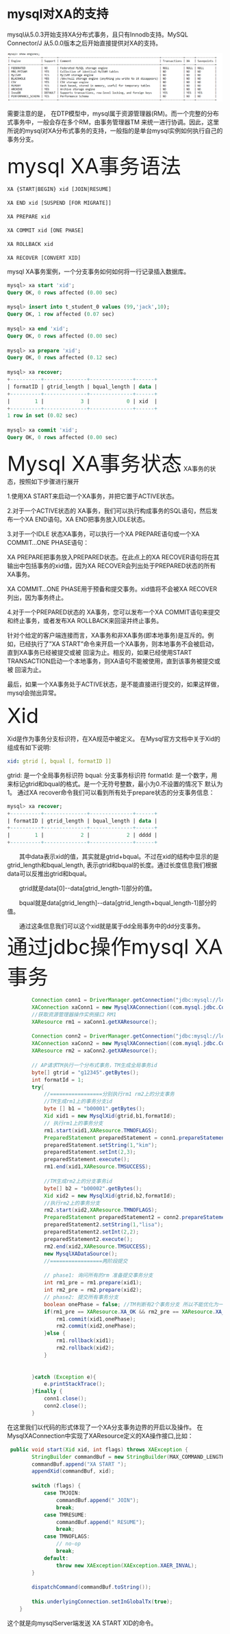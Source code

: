 # mysql对XA的支持

mysql从5.0.3开始支持XA分布式事务，且只有Innodb支持。MySQL Connector/J 从5.0.0版本之后开始直接提供对XA的支持。

![image](捕获.PNG)

需要注意的是， 在DTP模型中，mysql属于资源管理器(RM)。而一个完整的分布式事务中，一般会存在多个RM，由事务管理器TM
来统一进行协调。因此，这里所说的mysql对XA分布式事务的支持，一般指的是单台mysql实例如何执行自己的事务分支。

<font size=10>mysql XA事务语法</font>
```text
XA {START|BEGIN} xid [JOIN|RESUME]

XA END xid [SUSPEND [FOR MIGRATE]]

XA PREPARE xid

XA COMMIT xid [ONE PHASE]

XA ROLLBACK xid

XA RECOVER [CONVERT XID]
```
mysql XA事务案例，一个分支事务如何如何将一行记录插入数据库。

```sql
mysql> xa start 'xid';
Query OK, 0 rows affected (0.00 sec)

mysql> insert into t_student_0 values (99,'jack',10);
Query OK, 1 row affected (0.07 sec)

mysql> xa end 'xid';
Query OK, 0 rows affected (0.00 sec)

mysql> xa prepare 'xid';
Query OK, 0 rows affected (0.12 sec)

mysql> xa recover;
+----------+--------------+--------------+------+
| formatID | gtrid_length | bqual_length | data |
+----------+--------------+--------------+------+
|        1 |            3 |            0 | xid  |
+----------+--------------+--------------+------+
1 row in set (0.02 sec)

mysql> xa commit 'xid';
Query OK, 0 rows affected (0.00 sec)
```
<font size=10>Mysql XA事务状态</font>
XA事务的状态，按照如下步骤进行展开

1.使用XA START来启动一个XA事务，并把它置于ACTIVE状态。

2.对于一个ACTIVE状态的 XA事务，我们可以执行构成事务的SQL语句，然后发布一个XA END语句。XA END把事务放入IDLE状态。

3.对于一个IDLE 状态XA事务，可以执行一个XA PREPARE语句或一个XA COMMIT…ONE PHASE语句：

XA PREPARE把事务放入PREPARED状态。在此点上的XA RECOVER语句将在其输出中包括事务的xid值，因为XA RECOVER会列出处于PREPARED状态的所有XA事务。

XA COMMIT…ONE PHASE用于预备和提交事务。xid值将不会被XA RECOVER列出，因为事务终止。

4.对于一个PREPARED状态的 XA事务，您可以发布一个XA COMMIT语句来提交和终止事务，或者发布XA ROLLBACK来回滚并终止事务。 


针对个给定的客户端连接而言，XA事务和非XA事务(即本地事务)是互斥的。例如，已经执行了”XA START”命令来开启一个XA事务，则本地事务不会被启动，直到XA事务已经被提交或被 回滚为止。相反的，如果已经使用START TRANSACTION启动一个本地事务，则XA语句不能被使用，直到该事务被提交或被 回滚为止。

最后，如果一个XA事务处于ACTIVE状态，是不能直接进行提交的，如果这样做，mysql会抛出异常。

<font size=10>Xid</font>

Xid是作为事务分支标识符，在XA规范中被定义。
在Mysql官方文档中关于Xid的组成有如下说明:
```yaml
xid: gtrid [, bqual [, formatID ]]
```
gtrid: 是一个全局事务标识符
bqual: 分支事务标识符
formatId: 是一个数字，用来标记gtrid和bqual的格式。是一个无符号整数，最小为0.不设置的情况下
默认为1。
通过XA recover命令我们可以看到所有处于prepare状态的分支事务信息：
```sql
mysql> xa recover;
+----------+--------------+--------------+------+
| formatID | gtrid_length | bqual_length | data |
+----------+--------------+--------------+------+
|        1 |            2 |            2 | dddd |
+----------+--------------+--------------+------+
```
&#8194;&#8194;&#8194;&#8194;其中data表示xid的值，其实就是gtrid+bqual。不过在xid的结构中显示的是gtrid_length和bqual_length,
表示gtrid和bqual的长度。通过长度信息我们根据data可以反推出gtrid和bqual。

&#8194;&#8194;&#8194;&#8194;gtrid就是data[0]--data[gtrid_length-1]部分的值。

&#8194;&#8194;&#8194;&#8194;bqual就是data[gtrid_length]--data[gtrid_length+bqual_length-1]部分的值。

&#8194;&#8194;&#8194;&#8194;通过这条信息我们可以这个xid就是属于dd全局事务中的dd分支事务。
<font size=10>通过jdbc操作mysql XA事务</font>
```java
        Connection conn1 = DriverManager.getConnection("jdbc:mysql://localhost:3306/ds0", "root", "123456");
        XAConnection xaConn1 = new MysqlXAConnection((com.mysql.jdbc.Connection) conn1, true);
        //获取资源管理器操作实例接口 RM1
        XAResource rm1 = xaConn1.getXAResource();

        Connection conn2 = DriverManager.getConnection("jdbc:mysql://localhost:3306/ds1", "root", "123456");
        XAConnection xaConn2 = new MysqlXAConnection((com.mysql.jdbc.Connection) conn2, true);
        XAResource rm2 = xaConn2.getXAResource();

        // AP请求TM执行一个分布式事务，TM生成全局事务id
        byte[] gtrid = "g12345".getBytes();
        int formatId = 1;
        try{
            //=================分别执行rm1 rm2上的分支事务
            //TM生成rm1上的事务分支id
            byte [] b1 = "b00001".getBytes();
            Xid xid1 = new MysqlXid(gtrid,b1,formatId);
            // 执行rm1上的事务分支
            rm1.start(xid1,XAResource.TMNOFLAGS);
            PreparedStatement preparedStatement = conn1.prepareStatement("insert into t_user_0 values(66,?,?)");
            preparedStatement.setString(1,"kim");
            preparedStatement.setInt(2,3);
            preparedStatement.execute();
            rm1.end(xid1,XAResource.TMSUCCESS);

            //TM生成rm2上的分支事务id
            byte[] b2 = "b00002".getBytes();
            Xid xid2 = new MysqlXid(gtrid,b2,formatId);
            //执行rm2上的事务分支
            rm2.start(xid2,XAResource.TMNOFLAGS);
            PreparedStatement preparedStatement2 = conn2.prepareStatement("insert into t_user_0 values(233,?,?)");
            preparedStatement2.setString(1,"lisa");
            preparedStatement2.setInt(2,2);
            preparedStatement2.execute();
            rm2.end(xid2,XAResource.TMSUCCESS);
            new MysqlXADataSource();
            //=================两阶段提交

            // phase1: 询问所有的rm 准备提交事务分支
            int rm1_pre = rm1.prepare(xid1);
            int rm2_pre = rm2.prepare(xid2);
            // phase2: 提交所有事务分支
            boolean onePhase = false; //TM判断有2个事务分支 所以不能优化为一阶段提交
            if(rm1_pre == XAResource.XA_OK && rm2_pre == XAResource.XA_OK){
                rm1.commit(xid1,onePhase);
                rm2.commit(xid2,onePhase);
            }else {
                rm1.rollback(xid1);
                rm2.rollback(xid2);
            }


        }catch (Exception e){
            e.printStackTrace();
        }finally {
            conn1.close();
            conn2.close();
        }
```
在这里我们以代码的形式体现了一个XA分支事务边界的开启以及操作。
在MysqlXAConnection中实现了XAResource定义的XA操作接口,比如：
```java
 public void start(Xid xid, int flags) throws XAException {
        StringBuilder commandBuf = new StringBuilder(MAX_COMMAND_LENGTH);
        commandBuf.append("XA START ");
        appendXid(commandBuf, xid);

        switch (flags) {
            case TMJOIN:
                commandBuf.append(" JOIN");
                break;
            case TMRESUME:
                commandBuf.append(" RESUME");
                break;
            case TMNOFLAGS:
                // no-op
                break;
            default:
                throw new XAException(XAException.XAER_INVAL);
        }

        dispatchCommand(commandBuf.toString());

        this.underlyingConnection.setInGlobalTx(true);
    }
```
这个就是向mysqlServer端发送 XA START XID的命令。
